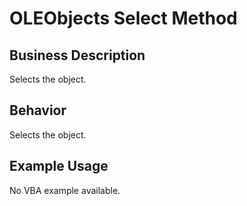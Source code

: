 # OLEObjects Select Method

## Business Description
Selects the object.

## Behavior
Selects the object.

## Example Usage
No VBA example available.